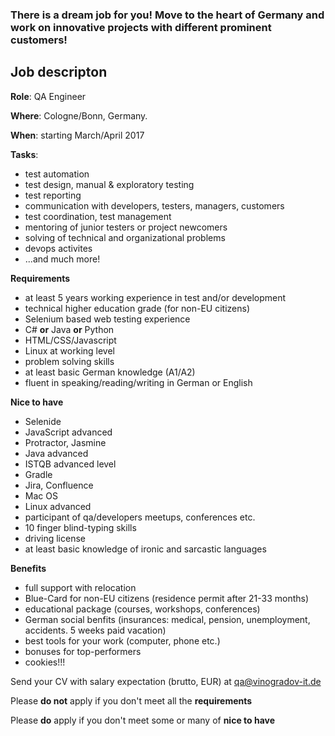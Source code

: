 ### There is a dream job for you! Move to the heart of Germany and work on innovative projects with different prominent customers! 

## Job descripton

**Role**: QA Engineer

**Where**: Cologne/Bonn, Germany. 

**When**: starting March/April 2017

**Tasks**:

- test automation 
- test design, manual & exploratory testing
- test reporting
- communication with developers, testers, managers, customers
- test coordination, test management
- mentoring of junior testers or project newcomers
- solving of technical and organizational problems
- devops activites
- ...and much more!

**Requirements**

- at least 5 years working experience in test and/or development
- technical higher education grade (for non-EU citizens)
- Selenium based web testing experience
- C# **or** Java **or** Python
- HTML/CSS/Javascript
- Linux at working level
- problem solving skills
- at least basic German knowledge (A1/A2)
- fluent in speaking/reading/writing in German or English

**Nice to have**

- Selenide
- JavaScript advanced
- Protractor, Jasmine
- Java advanced
- ISTQB advanced level
- Gradle
- Jira, Confluence
- Mac OS
- Linux advanced
- participant of qa/developers meetups, conferences etc.
- 10 finger blind-typing skills
- driving license
- at least basic knowledge of ironic and sarcastic languages

**Benefits**

- full support with relocation
- Blue-Card for non-EU citizens (residence permit after 21-33 months)
- educational package (courses, workshops, conferences)
- German social benfits (insurances: medical, pension, unemployment, accidents. 5 weeks paid vacation)
- best tools for your work (computer, phone etc.)
- bonuses for top-performers
- cookies!!!

Send your CV with salary expectation (brutto, EUR) at [qa@vinogradov-it.de](mailto:qa@vinogradov-it.de)

Please **do not** apply if you don't meet all the **requirements**

Please **do** apply if you don't meet some or many of **nice to have**
